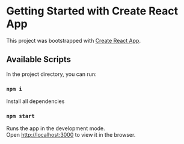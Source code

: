 # Getting Started with Create React App

This project was bootstrapped with [Create React App](https://github.com/facebook/create-react-app).

## Available Scripts

In the project directory, you can run:

### `npm i`

Install all dependencies

### `npm start`

Runs the app in the development mode.\
Open [http://localhost:3000](http://localhost:3000) to view it in the browser.
